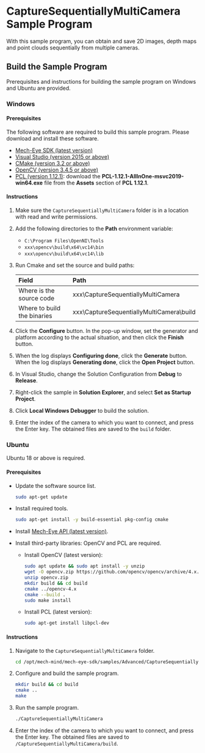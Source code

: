 # CaptureSequentiallyMultiCamera Sample Program

With this sample program, you can obtain and save 2D images, depth maps and point clouds sequentially from multiple cameras.

## Build the Sample Program

Prerequisites and instructions for building the sample program on Windows and Ubuntu are provided.

### Windows

#### Prerequisites

The following software are required to build this sample program. Please download and install these software.

* [Mech-Eye SDK (latest version)](https://www.mech-mind.com/download/softwaredownloading.html)
* [Visual Studio (version 2015 or above)](https://visualstudio.microsoft.com/vs/community/)
* [CMake (version 3.2 or above)](https://cmake.org/download/)
* [OpenCV (version 3.4.5 or above)](https://opencv.org/releases/)
* [PCL (version 1.12.1)](https://github.com/PointCloudLibrary/pcl/releases): download the **PCL-1.12.1-AllInOne-msvc2019-win64.exe** file from the **Assets** section of **PCL 1.12.1**.

#### Instructions

1. Make sure the `CaptureSequentiallyMultiCamera` folder is in a location with read and write permissions.
2. Add the following directories to the **Path** environment variable:
   
   * `C:\Program Files\OpenNI\Tools`
   * `xxx\opencv\build\x64\vc14\bin`
   * `xxx\opencv\build\x64\vc14\lib`

3. Run Cmake and set the source and build paths:
   
   | Field                       | Path                                     |
   | :----                       | :----                                    |
   | Where is the source code    | xxx\CaptureSequentiallyMultiCamera       |
   | Where to build the binaries | xxx\CaptureSequentiallyMultiCamera\build |

4. Click the **Configure** button. In the pop-up window, set the generator and platform according to the actual situation, and then click the **Finish** button.
5. When the log displays **Configuring done**, click the **Generate** button. When the log displays **Generating done**, click the **Open Project** button.
6. In Visual Studio, change the Solution Configuration from **Debug** to **Release**.
7. Right-click the sample in **Solution Explorer**, and select **Set as Startup Project**.
8. Click **Local Windows Debugger** to build the solution.
9. Enter the index of the camera to which you want to connect, and press the Enter key. The obtained files are saved to the `build` folder.

### Ubuntu

Ubuntu 18 or above is required.

#### Prerequisites

* Update the software source list.
  
  ```bash
  sudo apt-get update
  ```

* Install required tools.
  
  ```bash
  sudo apt-get install -y build-essential pkg-config cmake
  ```

* Install [Mech-Eye API (latest version)](https://www.mech-mind.com/download/softwaredownloading.html).
* Install third-party libraries: OpenCV and PCL are required.
  
  * Install OpenCV (latest version):
    
    ```bash
    sudo apt update && sudo apt install -y unzip
    wget -O opencv.zip https://github.com/opencv/opencv/archive/4.x.zip
    unzip opencv.zip
    mkdir build && cd build
    cmake ../opencv-4.x
    cmake --build .
    sudo make install
    ```
  
  * Install PCL (latest version): 
    
    ```bash
    sudo apt-get install libpcl-dev
    ```
    
#### Instructions

1. Navigate to the `CaptureSequentiallyMultiCamera` folder. 
   
   ```bash
   cd /opt/mech-mind/mech-eye-sdk/samples/Advanced/CaptureSequentiallyMultiCamera/
   ```
   
2. Configure and build the sample program.

   ```bash
   mkdir build && cd build
   cmake ..
   make
   ```

3. Run the sample program.

   ```bash
   ./CaptureSequentiallyMultiCamera
   ```

4. Enter the index of the camera to which you want to connect, and press the Enter key. The obtained files are saved to `/CaptureSequentiallyMultiCamera/build`.